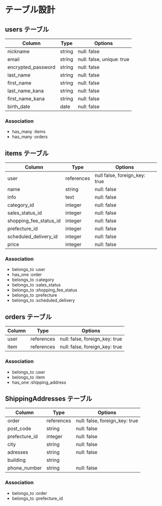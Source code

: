 # テーブル設計

## users テーブル

| Column             | Type    | Options            |
| ------------------ | ------- | ------------------ |
| nickname           | string  | null: false        |
| email              | string  | null: false, unique: true |
| encrypted_password | string  | null: false        |
| last_name          | string  | null: false        |
| first_name         | string  | null: false        |
| last_name_kana     | string  | null: false        |
| first_name_kana    | string  | null: false        |
| birth_date         | date    | null: false        |

### Association

- has_many :items
- has_many :orders

## items テーブル

| Column                        | Type   | Options     |
| ----------------------------- | ------ | -----------
| user                          | references | null false, foreign_key: true |
| name                     | string  | null: false |
| info                     | text    | null: false |
| category_id              | integer | null: false |
| sales_status_id          | integer | null: false |
| shopping_fee_status_id   | integer | null: false |
| prefecture_id                 | integer | null: false |
| scheduled_delivery_id    | integer | null: false |
| price                    | integer | null: false |

### Association

- belongs_to :user
- has_one :order
- belongs_to :category
- belongs_to :sales_status
- belongs_to :shopping_fee_status
- belongs_to :prefecture
- belongs_to :scheduled_delivery



## orders テーブル

| Column          | Type       | Options                        |
| --------------- | ---------- | ------------------------------ |
| user            | references | null: false, foreign_key: true |
| item            | references | null: false, foreign_key: true |


### Association

- belongs_to :user
- belongs_to :item
- has_one :shipping_address

## ShippingAddresses テーブル

| Column        | Type       | Options                        |
| ------------- | ---------- | ------------------------------ |
| order         | references  | null: false, foreign_key: true |
| post_code     | string     | null: false                    |
| prefecture_id | integer    | null: false                    |
| city          | string     | null: false                    |
| adresses      | string     | null: false                    |
| building      | string     |                                |
| phone_number  | string     | null: false                    |

### Association
- belongs_to :order
- belongs_to :prefecture_id

